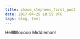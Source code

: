```yaml
---
title: chase_stephens_first_post
date: 2017-04-25 18:55 UTC
tags: blog, test
---
```


Helllllllooooo Middleman!

